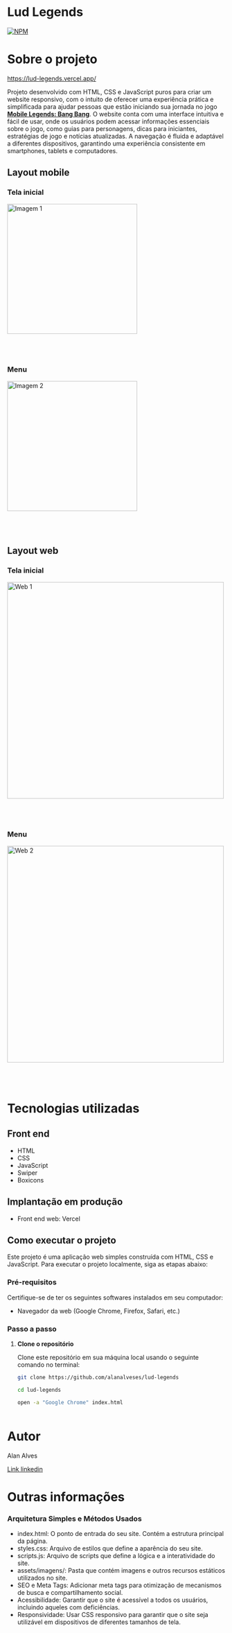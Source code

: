 # Lud Legends
[![NPM](https://img.shields.io/npm/l/react)](https://github.com/alanalveses/lud-legends/blob/main/LICENSE) 

# Sobre o projeto

https://lud-legends.vercel.app/

Projeto desenvolvido com HTML, CSS e JavaScript puros para criar um website responsivo, com o intuito de oferecer uma experiência prática e 
simplificada para ajudar pessoas que estão iniciando sua jornada no jogo [**Mobile Legends: Bang Bang**](https://lud-legends.vercel.app/ "Hover"). O website conta com uma interface intuitiva 
e fácil de usar, onde os usuários podem acessar informações essenciais sobre o jogo, como guias para personagens, dicas para iniciantes, estratégias 
de jogo e notícias atualizadas. A navegação é fluida e adaptável a diferentes dispositivos, garantindo uma experiência consistente em smartphones, tablets e computadores.

## Layout mobile

### Tela inicial
<img src="https://github.com/alanalveses/assets/blob/main/initial%20lud%20legends%20mobile.jpeg" alt="Imagem 1" width="300" style="margin-bottom: 50px;"/>

### Menu
<img src="https://github.com/alanalveses/assets/blob/main/menu%20mobile.jpeg" alt="Imagem 2" width="300" style="margin-bottom: 50px;"/>

## Layout web

### Tela inicial
<img src="https://github.com/alanalveses/assets/blob/main/initial%20lud%20legends%20web.png" alt="Web 1" width="500" style="margin-bottom: 50px;"/>

### Menu
<img src="https://github.com/alanalveses/assets/blob/main/initial%20lud%20legends.png" alt="Web 2" width="500" style="margin-bottom: 50px;"/>

# Tecnologias utilizadas
## Front end
- HTML 
- CSS
- JavaScript
- Swiper
- Boxicons
  
## Implantação em produção
- Front end web: Vercel

## Como executar o projeto

Este projeto é uma aplicação web simples construída com HTML, CSS e JavaScript. Para executar o projeto localmente, siga as etapas abaixo:

### Pré-requisitos

Certifique-se de ter os seguintes softwares instalados em seu computador:

- Navegador da web (Google Chrome, Firefox, Safari, etc.)

### Passo a passo

1. **Clone o repositório**

   Clone este repositório em sua máquina local usando o seguinte comando no terminal:

   ```bash
   git clone https://github.com/alanalveses/lud-legends

   cd lud-legends

   open -a "Google Chrome" index.html



# Autor

Alan Alves

[Link linkedin](https://www.linkedin.com/in/alanalveses/ "Hover")

# Outras informações

### Arquitetura Simples e Métodos Usados
- index.html: O ponto de entrada do seu site. Contém a estrutura principal da página.
- styles.css: Arquivo de estilos que define a aparência do seu site.
- scripts.js: Arquivo de scripts que define a lógica e a interatividade do site.
- assets/imagens/: Pasta que contém imagens e outros recursos estáticos utilizados no site.
- SEO e Meta Tags: Adicionar meta tags para otimização de mecanismos de busca e compartilhamento social.
- Acessibilidade: Garantir que o site é acessível a todos os usuários, incluindo aqueles com deficiências.
- Responsividade: Usar CSS responsivo para garantir que o site seja utilizável em dispositivos de diferentes tamanhos de tela.
